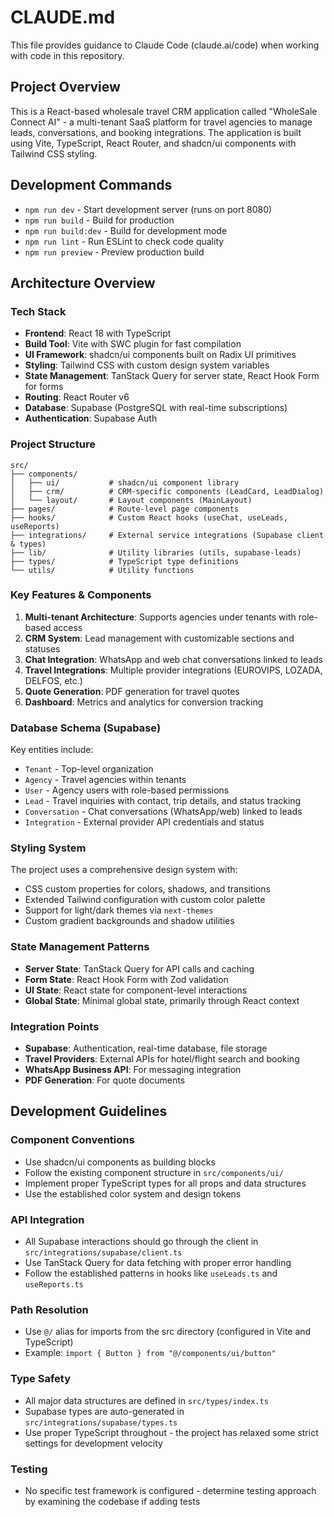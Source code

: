 # CLAUDE.md

This file provides guidance to Claude Code (claude.ai/code) when working with code in this repository.

## Project Overview

This is a React-based wholesale travel CRM application called "WholeSale Connect AI" - a multi-tenant SaaS platform for travel agencies to manage leads, conversations, and booking integrations. The application is built using Vite, TypeScript, React Router, and shadcn/ui components with Tailwind CSS styling.

## Development Commands

- `npm run dev` - Start development server (runs on port 8080)
- `npm run build` - Build for production
- `npm run build:dev` - Build for development mode
- `npm run lint` - Run ESLint to check code quality
- `npm run preview` - Preview production build

## Architecture Overview

### Tech Stack
- **Frontend**: React 18 with TypeScript
- **Build Tool**: Vite with SWC plugin for fast compilation
- **UI Framework**: shadcn/ui components built on Radix UI primitives
- **Styling**: Tailwind CSS with custom design system variables
- **State Management**: TanStack Query for server state, React Hook Form for forms
- **Routing**: React Router v6
- **Database**: Supabase (PostgreSQL with real-time subscriptions)
- **Authentication**: Supabase Auth

### Project Structure

```
src/
├── components/
│   ├── ui/           # shadcn/ui component library
│   ├── crm/          # CRM-specific components (LeadCard, LeadDialog)
│   └── layout/       # Layout components (MainLayout)
├── pages/            # Route-level page components
├── hooks/            # Custom React hooks (useChat, useLeads, useReports)
├── integrations/     # External service integrations (Supabase client & types)
├── lib/              # Utility libraries (utils, supabase-leads)
├── types/            # TypeScript type definitions
└── utils/            # Utility functions
```

### Key Features & Components

1. **Multi-tenant Architecture**: Supports agencies under tenants with role-based access
2. **CRM System**: Lead management with customizable sections and statuses
3. **Chat Integration**: WhatsApp and web chat conversations linked to leads
4. **Travel Integrations**: Multiple provider integrations (EUROVIPS, LOZADA, DELFOS, etc.)
5. **Quote Generation**: PDF generation for travel quotes
6. **Dashboard**: Metrics and analytics for conversion tracking

### Database Schema (Supabase)

Key entities include:
- `Tenant` - Top-level organization
- `Agency` - Travel agencies within tenants
- `User` - Agency users with role-based permissions
- `Lead` - Travel inquiries with contact, trip details, and status tracking
- `Conversation` - Chat conversations (WhatsApp/web) linked to leads
- `Integration` - External provider API credentials and status

### Styling System

The project uses a comprehensive design system with:
- CSS custom properties for colors, shadows, and transitions
- Extended Tailwind configuration with custom color palette
- Support for light/dark themes via `next-themes`
- Custom gradient backgrounds and shadow utilities

### State Management Patterns

- **Server State**: TanStack Query for API calls and caching
- **Form State**: React Hook Form with Zod validation
- **UI State**: React state for component-level interactions
- **Global State**: Minimal global state, primarily through React context

### Integration Points

- **Supabase**: Authentication, real-time database, file storage
- **Travel Providers**: External APIs for hotel/flight search and booking
- **WhatsApp Business API**: For messaging integration
- **PDF Generation**: For quote documents

## Development Guidelines

### Component Conventions
- Use shadcn/ui components as building blocks
- Follow the existing component structure in `src/components/ui/`
- Implement proper TypeScript types for all props and data structures
- Use the established color system and design tokens

### API Integration
- All Supabase interactions should go through the client in `src/integrations/supabase/client.ts`
- Use TanStack Query for data fetching with proper error handling
- Follow the established patterns in hooks like `useLeads.ts` and `useReports.ts`

### Path Resolution
- Use `@/` alias for imports from the src directory (configured in Vite and TypeScript)
- Example: `import { Button } from "@/components/ui/button"`

### Type Safety
- All major data structures are defined in `src/types/index.ts`
- Supabase types are auto-generated in `src/integrations/supabase/types.ts`
- Use proper TypeScript throughout - the project has relaxed some strict settings for development velocity

### Testing
- No specific test framework is configured - determine testing approach by examining the codebase if adding tests
